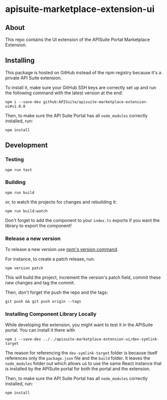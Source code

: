 # apisuite-marketplace-extension-ui

## About

This repo contains the UI extension of the APISuite Portal Marketplace Extension.

## Installing

This package is hosted on GitHub instead of the npm registry because it's a private API Suite extension.

To install it, make sure your GitHub SSH keys are correctly set up and run the following command with the latest version at the end:

```
npm i --save-dev github:APISuite/apisuite-marketplace-extension-ui#v1.0.0
```

Then, to make sure the API Suite Portal has all `node_modules` correctly installed, run:

```
npm install
```

## Development

### Testing

```
npm run test
```

### Building

```
npm run build
```

or, to watch the projecto for changes and rebuilding it:

```
npm run build:watch
```

Don't forget to add the component to your `index.ts` exports if you want the library to export the component!

### Release a new version

To release a new version use [npm's version command](https://docs.npmjs.com/cli/version).

For instance, to create a patch release, run:

    npm version patch

This will build the project, increment the version's patch field, commit these new changes and tag the commit.

Then, don't forget the push the repo and the tags:

    git push && git push origin --tags

### Installing Component Library Locally

While developing the extension, you might want to test it in the APISuite portal. You can install it there with

```
npm i --save-dev ../../apisuite-marketplace-extension-ui/dev-symlink-target
```

The reason for referencing the `dev-symlink-target` folder is because itself references only the `package.json` file and the `build` folder. It leaves the `node_modules` folder out which allows us to use the same React instance that is installed by the APISuite portal for both the portal and the extension.

Then, to make sure the API Suite Portal has all `node_modules` correctly installed, run:

```
npm install
```
